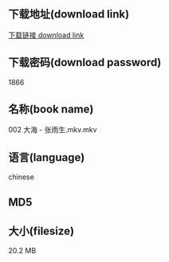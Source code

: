## 下载地址(download link)
[下载链接 download link](https://tutu365.netlify.app/?s=002+%E5%A4%A7%E6%B5%B7+-+%E5%BC%A0%E9%9B%A8%E7%94%9F.mkv)

## 下载密码(download password)
1866

## 名称(book name)
002 大海 - 张雨生.mkv.mkv

## 语言(language)
chinese

## MD5


## 大小(filesize)
20.2 MB
